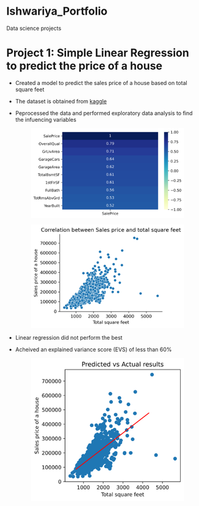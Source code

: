 # Ishwariya_Portfolio
Data science projects

# Project 1: Simple Linear Regression to predict the price of a house

* Created a model to predict the sales price of a house based on total square feet
* The dataset is obtained from [kaggle](https://www.kaggle.com/c/house-prices-advanced-regression-techniques)
* Peprocessed the data and performed exploratory data analysis to find the infuencing variables
    <p align="center">
    <img src="https://github.com/ishriya/Ishwariya_Portfolio/blob/main/images/correlation.png" alt="drawing" width="400"/>
    <p>
         
    <p align="center">
    <img src="https://github.com/ishriya/Ishwariya_Portfolio/blob/main/images/GrLivArea.png" alt="drawing" width="400"/>
    <p>

* Linear regression did not perform the best
* Acheived an explained variance score (EVS) of less than 60%
   
    <p align="center">
    <img src="https://github.com/ishriya/Ishwariya_Portfolio/blob/main/images/LinearReg.png" alt="drawing" width="400"/>
    <p>
